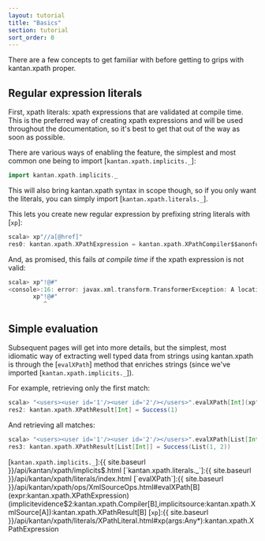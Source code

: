 ```yaml
---
layout: tutorial
title: "Basics"
section: tutorial
sort_order: 0
---
```

There are a few concepts to get familiar with before getting to grips with kantan.xpath proper.

## Regular expression literals

First, xpath literals: xpath expressions that are validated at compile time. This is the preferred way
of creating xpath expressions and will be used throughout the documentation, so it's best to get that out of the way
as soon as possible.

There are various ways of enabling the feature, the simplest and most common one being to import
[`kantan.xpath.implicits._`]:

```scala
import kantan.xpath.implicits._
```

This will also bring kantan.xpath syntax in scope though, so if you only want the literals, you can simply import
[`kantan.xpath.literals._`].

This lets you create new regular expression by prefixing string literals with [`xp`]:

```scala
scala> xp"//a[@href]"
res0: kantan.xpath.XPathExpression = kantan.xpath.XPathCompiler$$anonfun$1$$anonfun$apply$3$$anon$2@43cc53df
```

And, as promised, this fails *at compile time* if the xpath expression is not valid:

```scala
scala> xp"!@#"
<console>:16: error: javax.xml.transform.TransformerException: A location path was expected, but the following token was encountered:  !
       xp"!@#"
          ^
```

## Simple evaluation

Subsequent pages will get into more details, but the simplest, most idiomatic way of extracting well typed data from
strings using kantan.xpath is through the [`evalXPath`] method that enriches strings (since we've imported
[`kantan.xpath.implicits._`]).

For example, retrieving only the first match:

```scala
scala> "<users><user id='1'/><user id='2'/></users>".evalXPath[Int](xp"//user/@id")
res2: kantan.xpath.XPathResult[Int] = Success(1)
```

And retrieving all matches:

```scala
scala> "<users><user id='1'/><user id='2'/></users>".evalXPath[List[Int]](xp"//user/@id")
res3: kantan.xpath.XPathResult[List[Int]] = Success(List(1, 2))
```

[`kantan.xpath.implicits._`]:{{ site.baseurl }}/api/kantan/xpath/implicits$.html
[`kantan.xpath.literals._`]:{{ site.baseurl }}/api/kantan/xpath/literals/index.html
[`evalXPath`]:{{ site.baseurl }}/api/kantan/xpath/ops/XmlSourceOps.html#evalXPath[B](expr:kantan.xpath.XPathExpression)(implicitevidence$2:kantan.xpath.Compiler[B],implicitsource:kantan.xpath.XmlSource[A]):kantan.xpath.XPathResult[B]
[`xp`]:{{ site.baseurl }}/api/kantan/xpath/literals/XPathLiteral.html#xp(args:Any*):kantan.xpath.XPathExpression
